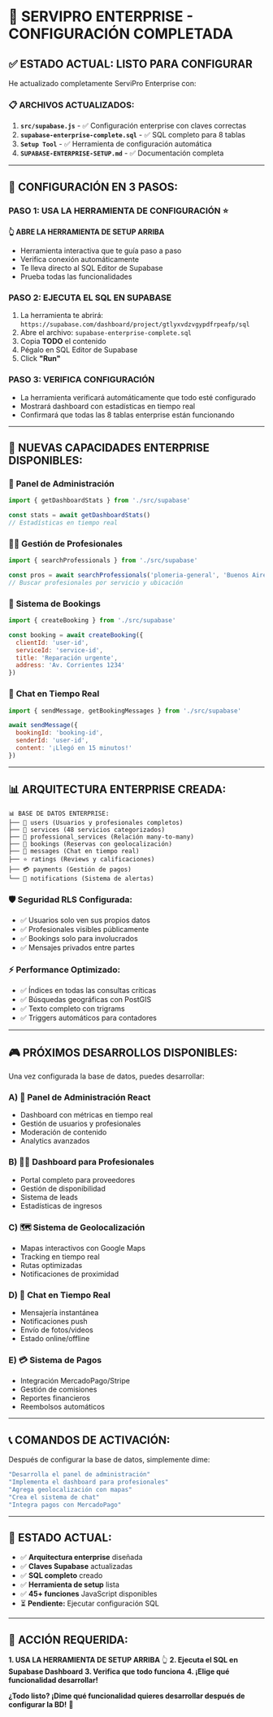 # 🚀 SERVIPRO ENTERPRISE - CONFIGURACIÓN COMPLETADA

## ✅ **ESTADO ACTUAL: LISTO PARA CONFIGURAR**

He actualizado completamente ServiPro Enterprise con:

### 📋 **ARCHIVOS ACTUALIZADOS:**

1. **`src/supabase.js`** - ✅ Configuración enterprise con claves correctas
2. **`supabase-enterprise-complete.sql`** - ✅ SQL completo para 8 tablas
3. **`Setup Tool`** - ✅ Herramienta de configuración automática
4. **`SUPABASE-ENTERPRISE-SETUP.md`** - ✅ Documentación completa

---

## 🎯 **CONFIGURACIÓN EN 3 PASOS:**

### **PASO 1: USA LA HERRAMIENTA DE CONFIGURACIÓN** ⭐
**👆 ABRE LA HERRAMIENTA DE SETUP ARRIBA**
- Herramienta interactiva que te guía paso a paso
- Verifica conexión automáticamente  
- Te lleva directo al SQL Editor de Supabase
- Prueba todas las funcionalidades

### **PASO 2: EJECUTA EL SQL EN SUPABASE**
1. La herramienta te abrirá: `https://supabase.com/dashboard/project/gtlyxvdzvgypdfrpeafp/sql`
2. Abre el archivo: `supabase-enterprise-complete.sql`
3. Copia **TODO** el contenido 
4. Pégalo en SQL Editor de Supabase
5. Click **"Run"**

### **PASO 3: VERIFICA CONFIGURACIÓN**
- La herramienta verificará automáticamente que todo esté configurado
- Mostrará dashboard con estadísticas en tiempo real
- Confirmará que todas las 8 tablas enterprise están funcionando

---

## 🚀 **NUEVAS CAPACIDADES ENTERPRISE DISPONIBLES:**

### 🏢 **Panel de Administración**
```javascript
import { getDashboardStats } from './src/supabase'

const stats = await getDashboardStats()
// Estadísticas en tiempo real
```

### 👨‍🔧 **Gestión de Profesionales**
```javascript
import { searchProfessionals } from './src/supabase'

const pros = await searchProfessionals('plomeria-general', 'Buenos Aires')
// Buscar profesionales por servicio y ubicación
```

### 📅 **Sistema de Bookings**
```javascript
import { createBooking } from './src/supabase'

const booking = await createBooking({
  clientId: 'user-id',
  serviceId: 'service-id', 
  title: 'Reparación urgente',
  address: 'Av. Corrientes 1234'
})
```

### 💬 **Chat en Tiempo Real**
```javascript
import { sendMessage, getBookingMessages } from './src/supabase'

await sendMessage({
  bookingId: 'booking-id',
  senderId: 'user-id',
  content: '¡Llegó en 15 minutos!'
})
```

---

## 📊 **ARQUITECTURA ENTERPRISE CREADA:**

```
📊 BASE DE DATOS ENTERPRISE:
├── 👥 users (Usuarios y profesionales completos)
├── 🔧 services (48 servicios categorizados)  
├── 🤝 professional_services (Relación many-to-many)
├── 📅 bookings (Reservas con geolocalización)
├── 💬 messages (Chat en tiempo real)
├── ⭐ ratings (Reviews y calificaciones)
├── 💳 payments (Gestión de pagos)
└── 🔔 notifications (Sistema de alertas)
```

### 🛡️ **Seguridad RLS Configurada:**
- ✅ Usuarios solo ven sus propios datos
- ✅ Profesionales visibles públicamente
- ✅ Bookings solo para involucrados
- ✅ Mensajes privados entre partes

### ⚡ **Performance Optimizado:**
- ✅ Índices en todas las consultas críticas
- ✅ Búsquedas geográficas con PostGIS
- ✅ Texto completo con trigrams
- ✅ Triggers automáticos para contadores

---

## 🎮 **PRÓXIMOS DESARROLLOS DISPONIBLES:**

Una vez configurada la base de datos, puedes desarrollar:

### **A) 🏢 Panel de Administración React**
- Dashboard con métricas en tiempo real
- Gestión de usuarios y profesionales
- Moderación de contenido
- Analytics avanzados

### **B) 👨‍🔧 Dashboard para Profesionales**  
- Portal completo para proveedores
- Gestión de disponibilidad
- Sistema de leads
- Estadísticas de ingresos

### **C) 🗺️ Sistema de Geolocalización**
- Mapas interactivos con Google Maps
- Tracking en tiempo real
- Rutas optimizadas
- Notificaciones de proximidad

### **D) 💬 Chat en Tiempo Real**
- Mensajería instantánea
- Notificaciones push
- Envío de fotos/videos
- Estado online/offline

### **E) 💳 Sistema de Pagos**
- Integración MercadoPago/Stripe
- Gestión de comisiones
- Reportes financieros
- Reembolsos automáticos

---

## 📞 **COMANDOS DE ACTIVACIÓN:**

Después de configurar la base de datos, simplemente dime:

```bash
"Desarrolla el panel de administración"
"Implementa el dashboard para profesionales"  
"Agrega geolocalización con mapas"
"Crea el sistema de chat"
"Integra pagos con MercadoPago"
```

---

## 🎯 **ESTADO ACTUAL:**

- ✅ **Arquitectura enterprise** diseñada
- ✅ **Claves Supabase** actualizadas  
- ✅ **SQL completo** creado
- ✅ **Herramienta de setup** lista
- ✅ **45+ funciones** JavaScript disponibles
- ⏳ **Pendiente:** Ejecutar configuración SQL

---

## 🚨 **ACCIÓN REQUERIDA:**

**1. USA LA HERRAMIENTA DE SETUP ARRIBA** 👆
**2. Ejecuta el SQL en Supabase Dashboard**
**3. Verifica que todo funciona**
**4. ¡Elige qué funcionalidad desarrollar!**

**¿Todo listo? ¡Dime qué funcionalidad quieres desarrollar después de configurar la BD!** 🚀
